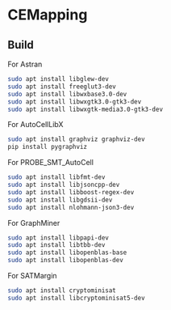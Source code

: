 # CEMapping

## Build

For Astran
``` bash
sudo apt install libglew-dev
sudo apt install freeglut3-dev
sudo apt install libwxbase3.0-dev
sudo apt install libwxgtk3.0-gtk3-dev
sudo apt install libwxgtk-media3.0-gtk3-dev
```

For AutoCellLibX
```bash
sudo apt install graphviz graphviz-dev
pip install pygraphviz
```

For PROBE_SMT_AutoCell
```bash
sudo apt install libfmt-dev 
sudo apt install libjsoncpp-dev
sudo apt install libboost-regex-dev
sudo apt install libgdsii-dev
sudo apt install nlohmann-json3-dev 
```

For GraphMiner
```bash
sudo apt install libpapi-dev
sudo apt install libtbb-dev
sudo apt install libopenblas-base
sudo apt install libopenblas-dev
```

For SATMargin
```bash
sudo apt install cryptominisat
sudo apt install libcryptominisat5-dev
```